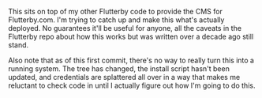 This sits on top of my other Flutterby code to provide the CMS for
Flutterby.com. I'm trying to catch up and make this what's actually
deployed. No guarantees it'll be useful for anyone, all the caveats in
the Flutterby repo about how this works but was written over a decade
ago still stand.

Also note that as of this first commit, there's no way to really turn
this into a running system. The tree has changed, the install script
hasn't been updated, and credentials are splattered all over in a way
that makes me reluctant to check code in until I actually figure out
how I'm going to do this.
